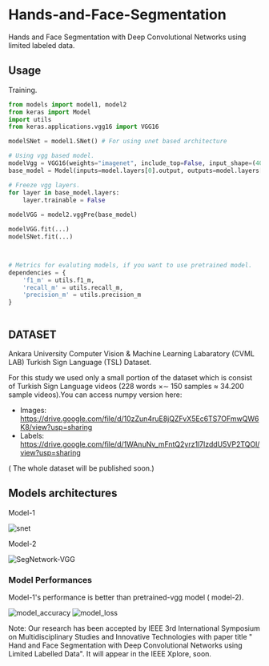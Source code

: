# Hands-and-Face-Segmentation
Hands and Face Segmentation with Deep Convolutional Networks using limited labeled data.

## Usage

Training.

```python
from models import model1, model2
from keras import Model
import utils
from keras.applications.vgg16 import VGG16

modelSNet = model1.SNet() # For using unet based architecture

# Using vgg based model.
modelVgg = VGG16(weights="imagenet", include_top=False, input_shape=(400,400,3))
base_model = Model(inputs=model.layers[0].output, outputs=model.layers[10].output)

# Freeze vgg layers.
for layer in base_model.layers:
    layer.trainable = False
    
modelVGG = model2.vggPre(base_model)

modelVGG.fit(...)
modelSNet.fit(...)



# Metrics for evaluting models, if you want to use pretrained model.
dependencies = {
	'f1_m' = utils.f1_m,
	'recall_m' = utils.recall_m,
	'precision_m' = utils.precision_m
}



```

## DATASET

Ankara University Computer Vision & Machine Learning Labaratory (CVML LAB) Turkish Sign Language (TSL) Dataset.

For this study we used only a small portion of the dataset which is consist of Turkish Sign Language videos (228 words ×∼ 150 samples ≈ 34.200 sample videos).You can access numpy version here: 

* Images: https://drive.google.com/file/d/10zZun4ruE8jQZFvX5Ec6TS7OFmwQW6K8/view?usp=sharing
* Labels: https://drive.google.com/file/d/1WAnuNv_mFntQ2yrz1l7lzddU5VP2TQOl/view?usp=sharing

( The whole dataset will be published soon.)


## Models architectures

Model-1

![snet](https://user-images.githubusercontent.com/23141486/65591140-9c2f2500-df94-11e9-83bd-a02072e7ae88.jpg)

Model-2

![SegNetwork-VGG](https://user-images.githubusercontent.com/23141486/65586920-a7328700-df8d-11e9-9c79-009eba1c5592.jpg)

### Model Performances

Model-1's performance is better than pretrained-vgg model ( model-2).

![model_accuracy](https://user-images.githubusercontent.com/23141486/65591604-76565000-df95-11e9-8a3a-c504ae9ef07f.png)  ![model_loss](https://user-images.githubusercontent.com/23141486/65591610-79e9d700-df95-11e9-99f7-8e685fc32d88.png)



Note: Our research has been accepted by IEEE 3rd International Symposium on Multidisciplinary Studies and Innovative Technologies with paper title " Hand and Face Segmentation with Deep Convolutional Networks using Limited Labelled Data". It will appear in the IEEE Xplore, soon.

